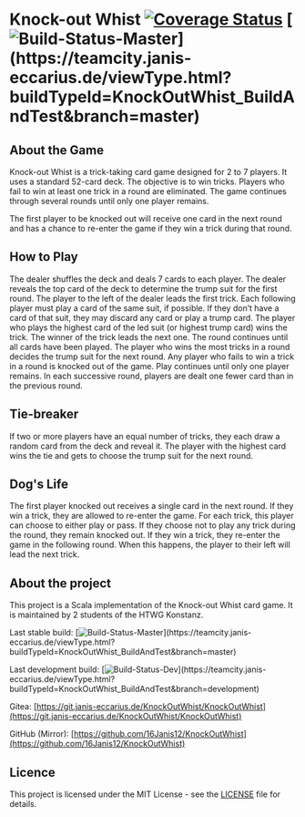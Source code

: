 # Knock-out Whist [![Coverage Status](https://coveralls.io/repos/github/16Janis12/KnockOutWhist/badge.svg?branch=master)](https://coveralls.io/github/16Janis12/KnockOutWhist?branch=master) [![Build-Status-Master](https://teamcity.janis-eccarius.de/guestAuth/app/rest/builds/buildType:(id:KnockOutWhist_BuildAndTest),branch:master/statusIcon.png)](https://teamcity.janis-eccarius.de/viewType.html?buildTypeId=KnockOutWhist_BuildAndTest&branch=master)
## About the Game
Knock-out Whist is a trick-taking card game designed for 2 to 7 players. It uses a standard 52-card deck.
The objective is to win tricks. Players who fail to win at least one trick in a round are eliminated.
The game continues through several rounds until only one player remains.

The first player to be knocked out will receive one card in the next round and has a chance to re-enter the game if they win a trick during that round.

## How to Play
The dealer shuffles the deck and deals 7 cards to each player.
The dealer reveals the top card of the deck to determine the trump suit for the first round.
The player to the left of the dealer leads the first trick.
Each following player must play a card of the same suit, if possible. If they don’t have a card of that suit, they may discard any card or play a trump card.
The player who plays the highest card of the led suit (or highest trump card) wins the trick.
The winner of the trick leads the next one.
The round continues until all cards have been played.
The player who wins the most tricks in a round decides the trump suit for the next round.
Any player who fails to win a trick in a round is knocked out of the game. Play continues until only one player remains.
In each successive round, players are dealt one fewer card than in the previous round.

## Tie-breaker
If two or more players have an equal number of tricks, they each draw a random card from the deck and reveal it. The player with the highest card wins the tie and gets to choose the trump suit for the next round.

## Dog's Life
The first player knocked out receives a single card in the next round. If they win a trick, they are allowed to re-enter the game.
For each trick, this player can choose to either play or pass. If they choose not to play any trick during the round, they remain knocked out.
If they win a trick, they re-enter the game in the following round. When this happens, the player to their left will lead the next trick.

## About the project
This project is a Scala implementation of the Knock-out Whist card game. It is maintained by 2 students of the HTWG Konstanz.

Last stable build: [![Build-Status-Master](https://teamcity.janis-eccarius.de/guestAuth/app/rest/builds/buildType:(id:KnockOutWhist_BuildAndTest),branch:master/statusIcon.png)](https://teamcity.janis-eccarius.de/viewType.html?buildTypeId=KnockOutWhist_BuildAndTest&branch=master)

Last development build: [![Build-Status-Dev](https://teamcity.janis-eccarius.de/guestAuth/app/rest/builds/buildType:(id:KnockOutWhist_BuildAndTest),branch:development/statusIcon.png)](https://teamcity.janis-eccarius.de/viewType.html?buildTypeId=KnockOutWhist_BuildAndTest&branch=development)

Gitea: [https://git.janis-eccarius.de/KnockOutWhist/KnockOutWhist](https://git.janis-eccarius.de/KnockOutWhist/KnockOutWhist)

GitHub (Mirror): [https://github.com/16Janis12/KnockOutWhist](https://github.com/16Janis12/KnockOutWhist)


## Licence
This project is licensed under the MIT License - see the [LICENSE](LICENSE) file for details.